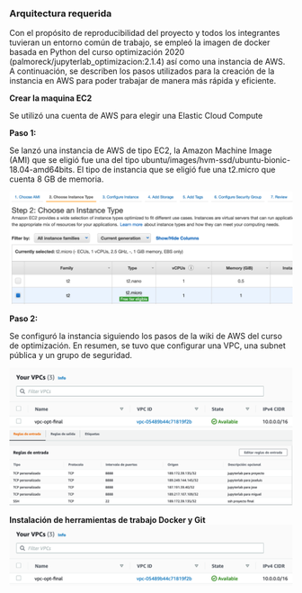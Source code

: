 
### Arquitectura requerida 

Con el propósito de reproducibilidad del proyecto y todos los integrantes tuvieran un entorno común de trabajo, se empleó la imagen de docker basada en Python del curso optimización 2020 (palmoreck/jupyterlab_optimizacion:2.1.4) así como una instancia de AWS. A continuación, se describen los pasos utilizados para la creación de la instancia en AWS para poder trabajar de manera más rápida y eficiente.

**Crear la maquina EC2**

Se utilizó una cuenta de AWS para elegir una Elastic Cloud Compute

**Paso 1:** 

Se lanzó una instancia de AWS de tipo EC2, la Amazon Machine Image (AMI) que se eligió fue una del tipo ubuntu/images/hvm-ssd/ubuntu-bionic-18.04-amd64bits. El tipo de instancia que se eligió fue una t2.micro que cuenta 8 GB de memoria.

![Ejemplo_AMI\textwidth](https://github.com/Rodriguit/Proyecto-final-equipo5-opt-2020/blob/main/infraestructura/images/AMI.png)

**Paso 2:** 

Se configuró la instancia siguiendo los pasos de la wiki de AWS del curso de optimización. En resumen, se tuvo que configurar una VPC, una subnet pública y un grupo de seguridad. 

![Ejemplo_vpc\textwidth](https://github.com/Rodriguit/Proyecto-final-equipo5-opt-2020/blob/main/infraestructura/images/vpc.png)
![Ejemplo_sgp\textwidth](https://github.com/Rodriguit/Proyecto-final-equipo5-opt-2020/blob/main/infraestructura/images/sgp.png)

**Instalación de herramientas de trabajo Docker y Git**
![Ejemplo_vpc\textwidth](https://github.com/Rodriguit/Proyecto-final-equipo5-opt-2020/blob/task3_computo_nube/images/vpc.png)
